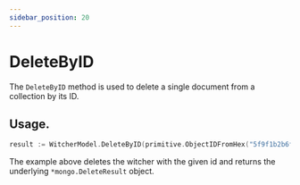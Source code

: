 ```yaml
---
sidebar_position: 20
---
```


# DeleteByID

The `DeleteByID` method is used to delete a single document from a collection by its ID.

## Usage.

```go
result := WitcherModel.DeleteByID(primitive.ObjectIDFromHex("5f9f1b2b6f6b1b6d7f9b1b6d")).Exec().(*mongo.DeleteResult)
```

The example above deletes the witcher with the given id and returns the underlying `*mongo.DeleteResult` object.